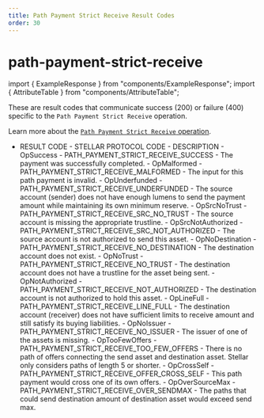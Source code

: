 ```yaml
---
title: Path Payment Strict Receive Result Codes
order: 30
---
```


# path-payment-strict-receive

import { ExampleResponse } from "components/ExampleResponse"; import { AttributeTable } from "components/AttributeTable";

These are result codes that communicate success \(200\) or failure \(400\) specific to the `Path Payment Strict Receive` operation.

Learn more about the [`Path Payment Strict Receive` operation](../../../../start/list-of-operations.md#path-payment-strict-receive).

 - RESULT CODE - STELLAR PROTOCOL CODE - DESCRIPTION - OpSuccess - PATH\_PAYMENT\_STRICT\_RECEIVE\_SUCCESS - The payment was successfully completed. - OpMalformed - PATH\_PAYMENT\_STRICT\_RECEIVE\_MALFORMED - The input for this path payment is invalid. - OpUnderfunded - PATH\_PAYMENT\_STRICT\_RECEIVE\_UNDERFUNDED - The source account \(sender\) does not have enough lumens to send the payment amount while maintaining its own minimum reserve. - OpSrcNoTrust - PATH\_PAYMENT\_STRICT\_RECEIVE\_SRC\_NO\_TRUST - The source account is missing the appropriate trustline. - OpSrcNotAuthorized - PATH\_PAYMENT\_STRICT\_RECEIVE\_SRC\_NOT\_AUTHORIZED - The source account is not authorized to send this asset. - OpNoDestination - PATH\_PAYMENT\_STRICT\_RECEIVE\_NO\_DESTINATION - The destination account does not exist. - OpNoTrust - PATH\_PAYMENT\_STRICT\_RECEIVE\_NO\_TRUST - The destination account does not have a trustline for the asset being sent. - OpNotAuthorized - PATH\_PAYMENT\_STRICT\_RECEIVE\_NOT\_AUTHORIZED - The destination account is not authorized to hold this asset. - OpLineFull - PATH\_PAYMENT\_STRICT\_RECEIVE\_LINE\_FULL - The destination account \(receiver\) does not have sufficient limits to receive amount and still satisfy its buying liabilities. - OpNoIssuer - PATH\_PAYMENT\_STRICT\_RECEIVE\_NO\_ISSUER - The issuer of one of the assets is missing. - OpTooFewOffers - PATH\_PAYMENT\_STRICT\_RECEIVE\_TOO\_FEW\_OFFERS - There is no path of offers connecting the send asset and destination asset. Stellar only considers paths of length 5 or shorter. - OpCrossSelf - PATH\_PAYMENT\_STRICT\_RECEIVE\_OFFER\_CROSS\_SELF - This path payment would cross one of its own offers. - OpOverSourceMax - PATH\_PAYMENT\_STRICT\_RECEIVE\_OVER\_SENDMAX - The paths that could send destination amount of destination asset would exceed send max.

